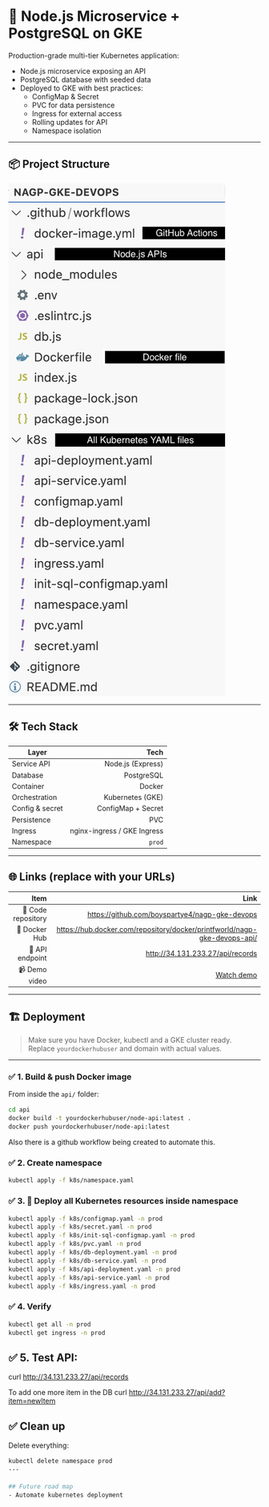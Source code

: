 # 🚀 Node.js Microservice + PostgreSQL on GKE

Production-grade multi-tier Kubernetes application:
- Node.js microservice exposing an API
- PostgreSQL database with seeded data
- Deployed to GKE with best practices:
  - ConfigMap & Secret
  - PVC for data persistence
  - Ingress for external access
  - Rolling updates for API
  - Namespace isolation

---

## 📦 **Project Structure**

![Screenshot](./assets/Project_Structure.png)

---

## 🛠 **Tech Stack**

| Layer           | Tech                            |
|-----------------|---------------------------------:|
| Service API     | Node.js (Express)               |
| Database        | PostgreSQL                      |
| Container       | Docker                          |
| Orchestration   | Kubernetes (GKE)                |
| Config & secret | ConfigMap + Secret              |
| Persistence     | PVC                             |
| Ingress         | nginx-ingress / GKE Ingress     |
| Namespace       | `prod`                        |

---

## 🌐 **Links** (replace with your URLs)

| Item               | Link |
|-------------------:|--:|
| 📂 Code repository | https://github.com/boyspartye4/nagp-gke-devops |
| 🐙 Docker Hub      | https://hub.docker.com/repository/docker/printfworld/nagp-gke-devops-api/ |
| 🚀 API endpoint    | http://34.131.233.27/api/records |
| 📹 Demo video      | [Watch demo](#) |

---

## 🏗 **Deployment**

> Make sure you have Docker, kubectl and a GKE cluster ready.  
> Replace `yourdockerhubuser` and domain with actual values.

---

### ✅ 1. Build & push Docker image

From inside the `api/` folder:

```bash
cd api
docker build -t yourdockerhubuser/node-api:latest .
docker push yourdockerhubuser/node-api:latest
```

Also there is a github workflow being created to automate this.

### ✅ 2. Create namespace

```bash
kubectl apply -f k8s/namespace.yaml
```

### ✅ 3. 🚀 Deploy all Kubernetes resources inside namespace

```bash
kubectl apply -f k8s/configmap.yaml -n prod
kubectl apply -f k8s/secret.yaml -n prod
kubectl apply -f k8s/init-sql-configmap.yaml -n prod
kubectl apply -f k8s/pvc.yaml -n prod
kubectl apply -f k8s/db-deployment.yaml -n prod
kubectl apply -f k8s/db-service.yaml -n prod
kubectl apply -f k8s/api-deployment.yaml -n prod
kubectl apply -f k8s/api-service.yaml -n prod
kubectl apply -f k8s/ingress.yaml -n prod
```

### ✅ 4. Verify

```bash
kubectl get all -n prod
kubectl get ingress -n prod
```

## ✅ 5. Test API:

curl http://34.131.233.27/api/records

To add one more item in the DB
curl http://34.131.233.27/api/add?item=newItem

## ✅ Clean up

Delete everything:

```bash
kubectl delete namespace prod
---

## Future road map
- Automate kubernetes deployment
